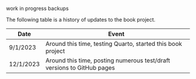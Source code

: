 work in progress backups


The following table is a history of updates to the book project.

| Date | Event |
|---|---|
| 9/1/2023 | Around this time, testing Quarto, started this book project |
| 12/1/2023 | Around this time, posting numerous test/draft versions to GitHub pages |


